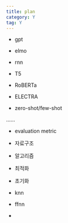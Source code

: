 ```yaml
---
title: plan
category: Y
tag: Y
---
```



- gpt

- elmo

- rnn


- T5


- RoBERTa


- ELECTRA


- zero-shot/few-shot


......

- evaluation metric

- 자료구조

- 알고리즘

- 최적화

- 초기화

- knn

- ffnn
- 
